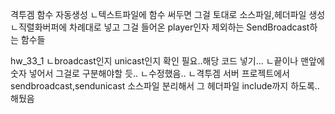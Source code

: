 격투겜 함수 자동생성
ㄴ텍스트파일에 함수 써두면 그걸 토대로 소스파일,헤더파일 생성
ㄴ직렬화버퍼에 차례대로 넣고 그걸 들어온 player인자 제외하는 SendBroadcast하는 함수들

hw_33_1
ㄴbroadcast인지 unicast인지 확인 필요..해당 코드 넣기...
ㄴ끝이나 맨앞에 숫자 넣어서 그걸로 구분해야할 듯..
  ㄴ수정했음..
ㄴ격투겜 서버 프로젝트에서 sendbroadcast,sendunicast 소스파일 분리해서 그 헤더파일 include까지 하도록..해뒀음
